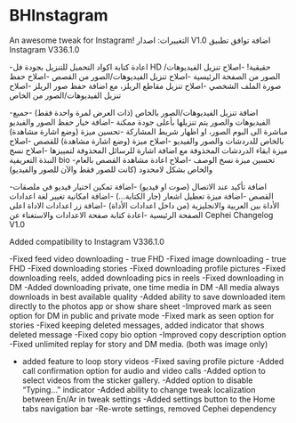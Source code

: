 # BHInstagram
An awesome tweak for Instagram!
 التغييرات:
 اصدار V1.0
اضافة توافق تطبيق Instagram V336.1.0

-اعادة كتابة اكواد التحميل للتنزيل بجودة فل HD حقيقية!
-اصلاح تنزيل الفيديوهات/الصور من الصفحة الرئيسية
-اصلاح تنزيل الفيديوهات/الصور من القصص
-اصلاح حفظ صورة الملف الشخصي
-اصلاح تنزيل مقاطع الريلز، مع اضافة حفظ صور الريلز
-اصلاح تنزيل الفيديوهات/الصور من الخاص

-اضافة تنزيل الفيديوهات/الصور بالخاص (ذات العرض لمرة واحدة فقط)
-جميع الفيديوهات والصور يتم تنزيلها بأعلى جودة ممكنة
-اضافة خيار حفظ الصور والفيديو مباشرة الى البوم الصور، او اظهار شريط المشاركة
-تحسين ميزة (وضع اشارة مشاهدة) بالخاص للدردشات والصور والفيديو
-اصلاح ميزة (وضع اشارة مشاهدة) للقصص
-اصلاح ميزة ابقاء الدردشات المحذوفة مع اضافة اشارة للرسائل المحذوفة لتمييزها
-اصلاح نسخ النبذة التعريفية bio
-تحسين ميزة نسخ الوصف
-اصلاح اعادة مشاهدة القصص بالعام والخاص بشكل لامحدود (كانت للصور فقط والآن للصور والفيديو)

-اضافة تأكيد عند الاتصال (صوت او فيديو)
-اضافة تمكين اختيار فيديو في ملصقات القصص
-اضافة ميزة تعطيل اشعار (جار الكتابة…) 
-اضافة امكانية تغيير لغة اعدادات الأداة بين العربية والانجليزية (من داخل اعدادات الأداة)
-اضافة زر اعدادات الاداة اعلى الصفحة الرئيسية
-اعادة كتابة صفحة الاعدادات والاستغناء عن Cephei 
Changelog V1.0

Added compatibility to Instagram V336.1.0

-Fixed feed video downloading - true FHD
-Fixed image downloading - true FHD
-Fixed downloading stories
-Fixed downloading profile pictures
-Fixed downloading reels, added downloading pics in reels
-Fixed downloading in DM
-Added downloading private, one time media in DM
-All media always downloads in best available quality
-Added ability to save downloaded item directly to the photos app or show share sheet
-Improved mark as seen option for DM in public and private mode
-Fixed mark as seen option for stories
-Fixed keeping deleted messages, added indicator that shows deleted message
-Fixed copy bio option
-Improved copy description option
-Fixed unlimited replay for story and DM media. (both was image only) 
- added feature to loop story videos
-Fixed saving profile picture
-Added call confirmation option for audio and video calls
-Added option to select videos from the sticker gallery.
-Added option to disable “Typing…” indicator
-Added ability to change tweak localization between En/Ar in tweak settings
-Added settings button to the Home tabs navigation bar
-Re-wrote settings, removed Cephei dependency
